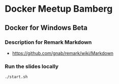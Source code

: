 # Docker Meetup Bamberg
## Docker for Windows Beta

### Description for Remark Markdown

* https://github.com/gnab/remark/wiki/Markdown

### Run the slides locally

```
./start.sh
```
